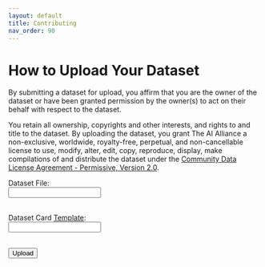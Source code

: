 ```yaml
---
layout: default
title: Contributing
nav_order: 90
---
```


# How to Upload Your Dataset

By submitting a dataset for upload, you affirm that you are the owner of the dataset
or have been granted permission by the owner(s) to act on their behalf with respect
to the dataset.

You retain all ownership, copyrights and other interests, and rights to and title to the
dataset.  By uploading the dataset, you grant The AI Alliance a non-exclusive, worldwide,
royalty-free, perpetual, and non-cancellable license to use, modify, alter, edit, copy,
reproduce, display, make compilations of and distribute the dataset under the
[Community Data License Agreement - Permissive, Version 2.0](https://cdla.dev/permissive-2-0/).

<form action="#" method="post">
  
  <label for="dataset">Dataset File:</label><br>
  <input type="text" id="dataset" name="dataset"><br><br>

  <label for="domain">Dataset Card [Template](dataset-card/dataset-card_template.md):</label><br>
  <input type="text" id="datasetcard" name="datasetcard"><br><br>
  
  <input type="submit" value="Upload">
</form>
